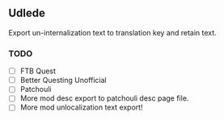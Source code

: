 ## Udlede

Export un-internalization text to translation key and retain text.  


### TODO
- [ ] FTB Quest
- [ ] Better Questing Unofficial
- [ ] Patchouli
- [ ] More mod desc export to patchouli desc page file.
- [ ] More mod unlocalization text export!
